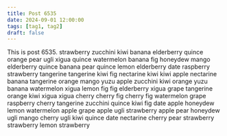 ```yaml
---
title: Post 6535
date: 2024-09-01 12:00:00
tags: [tag1, tag2]
draft: false
---
```

This is post 6535.
strawberry
zucchini
kiwi
banana
elderberry
quince
orange
pear
ugli
xigua
quince
watermelon
banana
fig
honeydew
mango
elderberry
quince
banana
pear
quince
lemon
elderberry
date
raspberry
strawberry
tangerine
tangerine
kiwi
fig
nectarine
kiwi
kiwi
apple
nectarine
banana
tangerine
orange
mango
yuzu
apple
zucchini
kiwi
orange
yuzu
banana
watermelon
xigua
lemon
fig
fig
elderberry
xigua
grape
tangerine
orange
kiwi
xigua
xigua
cherry
cherry
fig
cherry
fig
watermelon
grape
raspberry
cherry
tangerine
zucchini
quince
kiwi
fig
date
apple
honeydew
lemon
watermelon
apple
grape
apple
ugli
strawberry
apple
pear
honeydew
ugli
mango
cherry
ugli
kiwi
quince
date
nectarine
cherry
pear
strawberry
strawberry
lemon
strawberry
